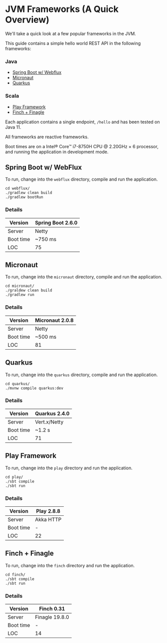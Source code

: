 # JVM Frameworks (A Quick Overview)

We'll take a quick look at a few popular frameworks in the JVM.

This guide contains a simple hello world REST API in the following frameworks:

### Java
 - [Spring Boot w/ Webflux](https://spring.io/guides/gs/reactive-rest-service/)
 - [Micronaut](https://guides.micronaut.io/latest/creating-your-first-micronaut-app-gradle-java.html)
 - [Quarkus](https://quarkus.io/guides/getting-started)
 
### Scala
 - [Play Framework](https://www.playframework.com/documentation/2.8.x/HelloWorldTutorial)
 - [Finch + Finagle](https://twitter.github.io/finagle/guide/Quickstart.html)


Each application contains a single endpoint, `/hello` and has been tested
on Java 11.

All frameworks are reactive frameworks.

Boot times are on a Intel® Core™ i7-8750H CPU @ 2.20GHz × 6 processor,
and running the application in development mode.


## Spring Boot w/ WebFlux

To run, change into the `webflux` directory, compile and run the application.

```shell
cd webflux/
./gradlew clean build
./gradlew bootRun
```

### Details

|Version  |  Spring Boot 2.6.0|
|---------|-------------------|
|Server   |  Netty |
|Boot time|  ~750 ms |
|LOC      | 75 |


## Micronaut

To run, change into the `micronaut` directory, compile and run the application.

```shell
cd micronaut/
./graldew clean build
./gradlew run
```

### Details

|Version  |  Micronaut 2.0.8|
|---------|-------------------|
|Server   |  Netty |
|Boot time|  ~500 ms |
|LOC      | 81 |

## Quarkus

To run, change into the `quarkus` directory, compile and run the application.

```shell
cd quarkus/
./mvnw compile quarkus:dev
```

### Details

|Version  |  Quarkus 2.4.0|
|---------|-------------------|
|Server   |  Vert.x/Netty |
|Boot time|  ~1.2 s |
|LOC      | 71 |

## Play Framework

To run, change into the `play` directory and run the application.

```shell
cd play/
./sbt compile
./sbt run
```

### Details

|Version  |  Play 2.8.8|
|---------|-------------------|
|Server   |  Akka HTTP |
|Boot time|  - |
|LOC      | 22 |


## Finch + Finagle

To run, change into the `finch` directory and run the application.

```shell
cd finch/
./sbt compile
./sbt run
```

### Details

|Version  |  Finch 0.31|
|---------|-------------------|
|Server   |  Finagle 19.8.0 |
|Boot time|  - |
|LOC      | 14 |

